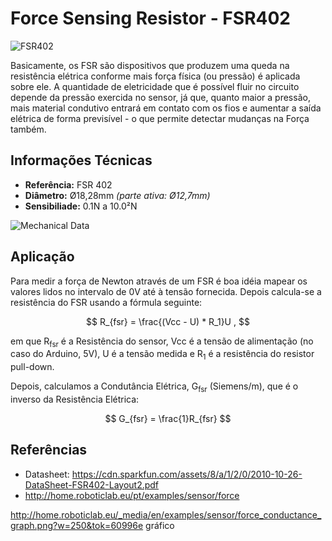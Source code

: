 # Force Sensing Resistor  - FSR402

<script type="text/javascript" id="MathJax-script" async
  src="https://cdn.jsdelivr.net/npm/mathjax@3/es5/tex-mml-chtml.js">
</script>

![FSR402](https://sc01.alicdn.com/kf/HTB1OCy3RpXXXXX7XFXXq6xXFXXXb.jpg_350x350.jpg)

Basicamente, os FSR são dispositivos que produzem uma queda na resistência elétrica conforme mais força física (ou pressão) é aplicada sobre ele. A quantidade de eletricidade que é possível fluir no circuito depende da pressão exercida no sensor, já que, quanto maior a pressão, mais material condutivo entrará em contato com os fios e aumentar a saída elétrica de forma previsível - o que permite detectar mudanças na Força também.

## Informações Técnicas

* **Referência:** FSR 402
* **Diâmetro:** Ø18,28mm *(parte ativa: Ø12,7mm)*
* **Sensibiliade:** 0.1N a 10.0²N

![Mechanical Data](https://encrypted-tbn0.gstatic.com/images?q=tbn:ANd9GcQcmUB4F21NUd-uNBaRx7f7j2NiITUlnPTgyZD--J6Q7uS4tnlN8xErVE07WKdFnc-f_P3Urr0hpJMZt5AymeErtTilnUJHjjo&usqp=CAU&ec=45732301)

## Aplicação

Para medir a força de Newton através de um FSR é boa idéia mapear os valores lidos no intervalo de 0V até à tensão fornecida. Depois calcula-se a resistência do FSR usando a fórmula seguinte:

$$
R_{fsr} = \frac{(Vcc - U) * R_1}U ,
$$

em que R<sub>fsr</sub> é a Resistência do sensor, Vcc é a tensão de alimentação (no caso do Arduino, 5V), U é a tensão medida e R<sub>1</sub> é a resistência do resistor pull-down.

Depois, calculamos a Condutância Elétrica, G<sub>fsr</sub> (Siemens/m), que é o inverso da Resistência Elétrica:

$$
  G_{fsr} = \frac{1}R_{fsr}
$$

## Referências
* Datasheet: https://cdn.sparkfun.com/assets/8/a/1/2/0/2010-10-26-DataSheet-FSR402-Layout2.pdf
* http://home.roboticlab.eu/pt/examples/sensor/force


http://home.roboticlab.eu/_media/en/examples/sensor/force_conductance_graph.png?w=250&tok=60996e gráfico



